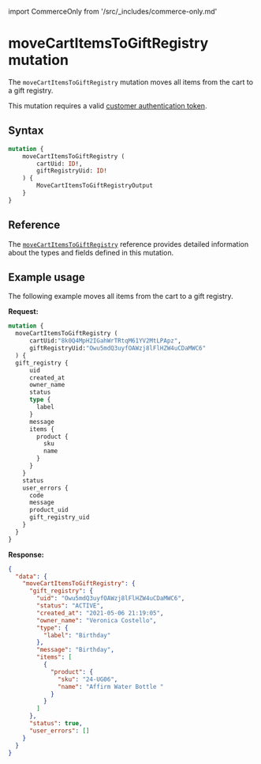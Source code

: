 import CommerceOnly from '/src/_includes/commerce-only.md'

<CommerceOnly />

# moveCartItemsToGiftRegistry mutation

The `moveCartItemsToGiftRegistry` mutation moves all items from the cart to a gift registry.

This mutation requires a valid [customer authentication token](../../customer/mutations/generate-token.md).

## Syntax

```graphql
mutation {
    moveCartItemsToGiftRegistry (
        cartUid: ID!,
        giftRegistryUid: ID!
    ) {
        MoveCartItemsToGiftRegistryOutput
    }
}
```

## Reference

The [`moveCartItemsToGiftRegistry`](https://developer.adobe.com/commerce/webapi/graphql-api/index.html#mutation-moveCartItemsToGiftRegistry) reference provides detailed information about the types and fields defined in this mutation.

## Example usage

The following example moves all items from the cart to a gift registry.

**Request:**

``` graphql
mutation {
  moveCartItemsToGiftRegistry (
      cartUid:"8k0Q4MpH2IGahWrTRtqM61YV2MtLPApz",
      giftRegistryUid:"Owu5mdQ3uyfOAWzj8lFlHZW4uCDaMWC6"
  ) {
  gift_registry {
      uid
      created_at
      owner_name
      status
      type {
        label
      }
      message
      items {
        product {
          sku
          name
        }
      }
    }
    status
    user_errors {
      code
      message
      product_uid
      gift_registry_uid
    }
  }
}
```

**Response:**

```json
{
  "data": {
    "moveCartItemsToGiftRegistry": {
      "gift_registry": {
        "uid": "Owu5mdQ3uyfOAWzj8lFlHZW4uCDaMWC6",
        "status": "ACTIVE",
        "created_at": "2021-05-06 21:19:05",
        "owner_name": "Veronica Costello",
        "type": {
          "label": "Birthday"
        },
        "message": "Birthday",
        "items": [
          {
            "product": {
              "sku": "24-UG06",
              "name": "Affirm Water Bottle "
            }
          }
        ]
      },
      "status": true,
      "user_errors": []
    }
  }
}
```
